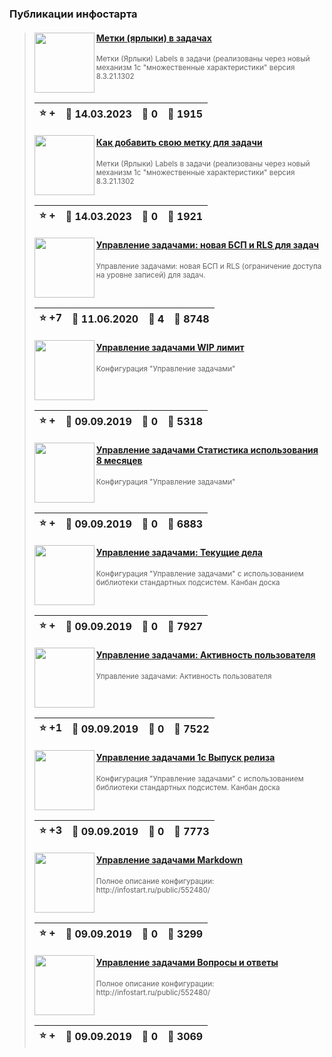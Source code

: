 ﻿### Публикации инфостарта

<div id="infostart_posts">


> <img src="https://infostart.ru/upload/iblock/562/562d0553a8a1f4610cf15b19c4840d06.jpg?51d66ea0-f1e4-4e13-aab9-11d5e6e155d5" width="96" align="left"> 
> <h4 style="color: white;"><a href="https://infostart.ru/video/w1790733/">Метки (ярлыки) в задачах</a></h4>
> <small>Метки (Ярлыки) Labels в задачи (реализованы через новый механизм 1с &quot;множественные характеристики&quot; версия 8.3.21.1302</small>  
> <br clear="left">
>
> | :star: + |  :calendar: 14.03.2023 |  :speech_balloon: 0 |  :eyes: 1915 |
>  |-|-|-|-|  
> <img src="https://infostart.ru/upload/iblock/94a/94a8e0f30e56f964954fd1cf4a07364f.jpg?0c8f92fe-e3e4-433b-824f-0e93943d5976" width="96" align="left"> 
> <h4 style="color: white;"><a href="https://infostart.ru/video/w1790734/">Как добавить свою метку для задачи</a></h4>
> <small>Метки (Ярлыки) Labels в задачи (реализованы через новый механизм 1с &quot;множественные характеристики&quot; версия 8.3.21.1302</small>  
> <br clear="left">
>
> | :star: + |  :calendar: 14.03.2023 |  :speech_balloon: 0 |  :eyes: 1921 |
>  |-|-|-|-|  
> <img src="https://infostart.ru/upload/iblock/8f8/8f8f0cee2ce30887043fcf30732b3360.png?d3c3b554-934c-456b-88c2-c06cf082c8ae" width="96" align="left"> 
> <h4 style="color: white;"><a href="https://infostart.ru/1c/tools/1243633/">Управление задачами: новая БСП и RLS для задач</a></h4>
> <small>Управление задачами: новая БСП и RLS (ограничение доступа на уровне записей) для задач.</small>  
> <br clear="left">
>
> | :star: +7 |  :calendar: 11.06.2020 |  :speech_balloon: 4 |  :eyes: 8748 |
>  |-|-|-|-|  
> <img src="https://infostart.ru/upload/iblock/bcc/bcc037d372f7a02de81f108631664f70.jpg?7bbbe414-36cb-40db-8b98-4481677e1719" width="96" align="left"> 
> <h4 style="color: white;"><a href="https://infostart.ru/video/w660639/">Управление задачами WIP лимит</a></h4>
> <small>Конфигурация &quot;Управление задачами&quot;</small>  
> <br clear="left">
>
> | :star: + |  :calendar: 09.09.2019 |  :speech_balloon: 0 |  :eyes: 5318 |
>  |-|-|-|-|  
> <img src="https://infostart.ru/upload/iblock/f66/f66b7af6dedd443c3c117500180e40e7.jpg?bd477c74-23fd-46b9-ac1b-03c34ea1db7c" width="96" align="left"> 
> <h4 style="color: white;"><a href="https://infostart.ru/video/w643161/">Управление задачами Статистика использования 8 месяцев</a></h4>
> <small>Конфигурация &quot;Управление задачами&quot;</small>  
> <br clear="left">
>
> | :star: + |  :calendar: 09.09.2019 |  :speech_balloon: 0 |  :eyes: 6883 |
>  |-|-|-|-|  
> <img src="https://infostart.ru/upload/iblock/8e4/8e4fc35e830c7d21676a9eb937b4c070.jpg?8540a47c-f67c-4bb7-bd9e-0c356367ea85" width="96" align="left"> 
> <h4 style="color: white;"><a href="https://infostart.ru/video/w619857/">Управление задачами: Текущие дела</a></h4>
> <small>Конфигурация &quot;Управление задачами&quot; с использованием библиотеки стандартных подсистем. Канбан доска</small>  
> <br clear="left">
>
> | :star: + |  :calendar: 09.09.2019 |  :speech_balloon: 0 |  :eyes: 7927 |
>  |-|-|-|-|  
> <img src="https://infostart.ru/upload/iblock/0fb/0fb35e3de92b871b626d43105c6d7316.jpg?cda4d541-867f-4571-9c88-93b5d7bb3362" width="96" align="left"> 
> <h4 style="color: white;"><a href="https://infostart.ru/video/w600263/">Управление задачами: Активность пользователя</a></h4>
> <small>Управление задачами: Активность пользователя</small>  
> <br clear="left">
>
> | :star: +1 |  :calendar: 09.09.2019 |  :speech_balloon: 0 |  :eyes: 7522 |
>  |-|-|-|-|  
> <img src="https://infostart.ru/upload/iblock/ad7/ad7c840b9dd630e707c0039326c1085b.jpg?c6a59f35-6dc9-4d78-9064-061d45498bba" width="96" align="left"> 
> <h4 style="color: white;"><a href="https://infostart.ru/video/w595540/">Управление задачами 1c Выпуск релиза</a></h4>
> <small>Конфигурация &quot;Управление задачами&quot; с использованием библиотеки стандартных подсистем. Канбан доска</small>  
> <br clear="left">
>
> | :star: +3 |  :calendar: 09.09.2019 |  :speech_balloon: 0 |  :eyes: 7773 |
>  |-|-|-|-|  
> <img src="https://infostart.ru/upload/iblock/689/68901f40177d6518a92fdd9397ca47f1.jpg?2983396d-d5af-422d-b49d-287e677da1da" width="96" align="left"> 
> <h4 style="color: white;"><a href="https://infostart.ru/video/w582021/">Управление задачами Markdown</a></h4>
> <small>Полное описание конфигурации: http://infostart.ru/public/552480/</small>  
> <br clear="left">
>
> | :star: + |  :calendar: 09.09.2019 |  :speech_balloon: 0 |  :eyes: 3299 |
>  |-|-|-|-|  
> <img src="https://infostart.ru/upload/iblock/94b/94b7bea9d351c84a9a98633c4e25d534.jpg?60f76848-a4c4-4f96-8f7f-dc1f3942fcde" width="96" align="left"> 
> <h4 style="color: white;"><a href="https://infostart.ru/video/w582020/">Управление задачами Вопросы и ответы</a></h4>
> <small>Полное описание конфигурации: http://infostart.ru/public/552480/</small>  
> <br clear="left">
>
> | :star: + |  :calendar: 09.09.2019 |  :speech_balloon: 0 |  :eyes: 3069 |
>  |-|-|-|-|  
</div>

<!--
**BlizD/BlizD** is a ✨ _special_ ✨ repository because its `README.md` (this file) appears on your GitHub profile.

Here are some ideas to get you started:

- 🔭 I’m currently working on ...
- 🌱 I’m currently learning ...
- 👯 I’m looking to collaborate on ...
- 🤔 I’m looking for help with ...
- 💬 Ask me about ...
- 📫 How to reach me: ...
- 😄 Pronouns: ...
- ⚡ Fun fact: ...
-->
